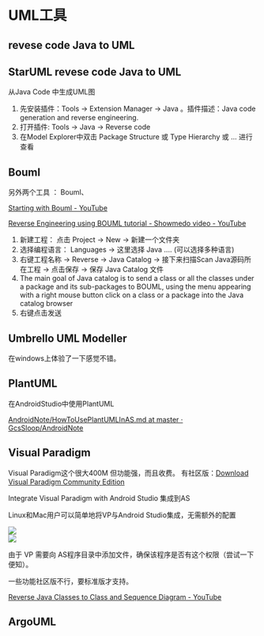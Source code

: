 # UML工具



## revese code Java to UML



## StarUML revese code Java to UML

从Java Code 中生成UML图

1. 先安装插件：Tools -> Extension Manager  -> Java 。插件描述：Java code generation and reverse engineering.
2. 打开插件: Tools -> Java   -> Reverse code 
3. 在Model Explorer中双击 Package Structure 或 Type Hierarchy 或 ... 进行查看


## Bouml

另外两个工具 ： Bouml、

[Starting with Bouml - YouTube](https://www.youtube.com/watch?v=nG_aPqkEkdQ "Starting with Bouml - YouTube")


[Reverse Engineering using BOUML tutorial - Showmedo video - YouTube](https://www.youtube.com/results?search_query=bouml+reverse)

1. 新建工程： 点击 Project -> New -> 新建一个文件夹  
2. 选择编程语言： Languages -> 这里选择 Java .... (可以选择多种语言)
3. 右键工程名称 -> Reverse -> Java Catalog -> 接下来扫描Scan Java源码所在工程 -> 点击保存 -> 保存 Java Catalog 文件  
4. The main goal of Java catalog is to send a class or all the classes under a package and its sub-packages to BOUML, using the menu appearing with a right mouse button click on a class or a package into the Java catalog browser
5. 右键点击发送







## Umbrello UML Modeller



在windows上体验了一下感觉不错。





## PlantUML

在AndroidStudio中使用PlantUML

[AndroidNote/HowToUsePlantUMLInAS.md at master · GcsSloop/AndroidNote](https://github.com/GcsSloop/AndroidNote/blob/master/Course/HowToUsePlantUMLInAS.md "AndroidNote/HowToUsePlantUMLInAS.md at master · GcsSloop/AndroidNote")





## Visual Paradigm

Visual Paradigm这个很大400M 但功能强，而且收费。
有社区版：[Download Visual Paradigm Community Edition](https://www.visual-paradigm.com/download/community.jsp)


Integrate Visual Paradigm with Android Studio  集成到AS

Linux和Mac用户可以简单地将VP与Android Studio集成，无需额外的配置

![](https://i.stack.imgur.com/Ndk78.png)  
![](https://i.stack.imgur.com/xi6eu.png)  

由于 VP 需要向 AS程序目录中添加文件，确保该程序是否有这个权限（尝试一下便知）。



一些功能社区版不行，要标准版才支持。



[Reverse Java Classes to Class and Sequence Diagram - YouTube](https://www.youtube.com/watch?v=udfjekpEDak "Reverse Java Classes to Class and Sequence Diagram - YouTube")




## ArgoUML

